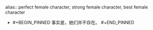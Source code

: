 alias:: perfect female character, strong female character, best female character

- #+BEGIN_PINNED
  事实是，她们并不存在。
  #+END_PINNED